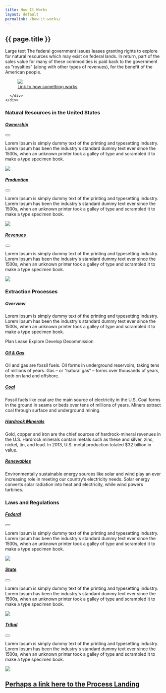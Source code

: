 ```yaml
---
title: How It Works
layout: default
permalink: /how-it-works/
---
```


<section class="slab-delta">
  <div class="container-outer landing-section_top">
    <div class="container-left-8 hero-left">
      <h1>{{ page.title }}</h1>
      <p class="hero-description">Large text The federal government issues leases granting rights to explore for natural resources which may exist on federal lands. In return, part of the sales value for many of these commodities is paid back to the government as “royalties” (along with other types of revenues), for the benefit of the American people.</p>
    </div>
    <div class="container-right-4 hero-right">
      <div class="hero-right_square">
        <figure>
          <img class="hero-right_image" src="{{ site.baseurl }}/img/landing-placeholders/federal-rev.png"/>
          <figcaption class="hero-right_caption"><a href="">Link to how something works</a></figcaption>
        </figure>

      </div>
    </div>
  </div>
</section>

<section accordion class="container-outer">
	<section class="container">
		<h3 class="landing-section_category">Natural Resources in the United States</h3>
		<div class="container landing-section" accordion-item accordion-open="true">
			<h5 class="landing-heading"><a href="{{site.baseurl}}/how-it-works/ownership/">Ownership</a></h5>
			<button class="accordion-button" accordion-button></button>
			<div class="accordion-content">
				<p class="landing-description">Lorem Ipsum is simply dummy text of the printing and typesetting industry. Lorem Ipsum has been the industry's standard dummy text ever since the 1500s, when an unknown printer took a galley of type and scrambled it to make a type specimen book. </p>
				<a href="{{site.baseurl}}/how-it-works/ownership/">
					<img class="landing-image" src="{{site.baseurl}}/img/landing-placeholders/placeholder.png">
				</a>
			</div>
		</div>
		<div class="container landing-section" accordion-item accordion-open="true">
			<h5 class="landing-heading"><a href="{{site.baseurl}}/how-it-works/production/">Production</a></h5>
			<button class="accordion-button" accordion-button></button>
			<div class="accordion-content">
				<p class="landing-description">Lorem Ipsum is simply dummy text of the printing and typesetting industry. Lorem Ipsum has been the industry's standard dummy text ever since the 1500s, when an unknown printer took a galley of type and scrambled it to make a type specimen book. </p>
				<a href="{{site.baseurl}}/how-it-works/production/">
					<img class="landing-image" src="{{site.baseurl}}/img/landing-placeholders/placeholder.png">
				</a>
			</div>
		</div>
		<div class="container landing-section" accordion-item accordion-open="true">
			<h5 class="landing-heading"><a href="{{site.baseurl}}/how-it-works/revenues/">Revenues</a></h5>
			<button class="accordion-button" accordion-button></button>
			<div class="accordion-content">
				<p class="landing-description">Lorem Ipsum is simply dummy text of the printing and typesetting industry. Lorem Ipsum has been the industry's standard dummy text ever since the 1500s, when an unknown printer took a galley of type and scrambled it to make a type specimen book. </p>
				<a href="{{site.baseurl}}/how-it-works/revenues/">
					<img class="landing-image" src="{{site.baseurl}}/img/landing-placeholders/placeholder.png">
				</a>
			</div>
		</div>
	</section>
	<section class="container">
		<h3 class="landing-section_category">Extraction Processes</h3>
		<div class="container landing-section_open overview">
			<h5 class="landing-heading">Overview</h5>
			<p class="landing-description">Lorem Ipsum is simply dummy text of the printing and typesetting industry. Lorem Ipsum has been the industry's standard dummy text ever since the 1500s, when an unknown printer took a galley of type and scrambled it to make a type specimen book. </p>
			<div class="landing-icons">
				<icon class="icon-oil"></icon>
				<icon class="icon-minerals"></icon>
				<icon class="icon-coal"></icon>
				<icon class="icon-renewables"></icon>
			</div>
			<p class="para-lg landing-steps">
				<span>Plan <icon class="icon-chevron-lg"></icon></span>
				<span>Lease <icon class="icon-chevron-lg"></icon></span>
				<span>Explore <icon class="icon-chevron-lg"></icon></span>
				<span>Develop <icon class="icon-chevron-lg"></icon></span>
				<span>Decommission</span>
			</p>
		</div>
		<div class="container landing-section_open oil-gas">
			<div>
				<h5 class="landing-heading"><a href="{{site.baseurl}}/how-it-works/offshore-oil-gas/">Oil & Gas</a></h5>
				<p class="landing-description">Oil and gas are fossil fuels. Oil forms in underground reservoirs, taking tens of millions of years. Gas – or “natural gas” – forms over thousands of years, both on land and offshore.</p>
			</div>
		</div>
		<div class="container landing-section_open coal">
			<h5 class="landing-heading"><a href="{{site.baseurl}}/how-it-works/coal/">Coal</a></h5>
			<p class="landing-description">Fossil fuels like coal are the main source of electricity in the U.S. Coal forms in the ground in seams or beds over tens of millions of years. Miners extract coal through surface and underground mining.</p>
		</div>
		<div class="container landing-section_open minerals">
			<h5 class="landing-heading"><a href="{{site.baseurl}}/how-it-works/minerals/">Hardrock Minerals</a></h5>
				<p class="landing-description">Gold, copper and iron are the chief sources of hardrock-mineral revenues in the U.S. Hardrock minerals contain metals such as these and silver, zinc, nickel, tin, and lead. In 2013, U.S. metal production totaled $32 billion in value.</p>
		</div>
		<div class="container landing-section_open renewables">
			<h5 class="landing-heading"><a href="{{site.baseurl}}/how-it-works/onshore-renewables/">Renewables</a></h5>
			<p class="landing-description">Environmentally sustainable energy sources like solar and wind play an ever increasing role in meeting our country’s electricity needs. Solar energy converts solar radiation into heat and electricity, while wind powers turbines.</p>
		</div>
	</section>
	<section class="container">
		<h3 class="landing-section_category">Laws and Regulations</h3>
		<div class="container landing-section" accordion-item accordion-open="true">
			<h5 class="landing-heading"><a href="{{site.baseurl}}/how-it-works/governance/">Federal</a></h5>
			<button class="accordion-button" accordion-button></button>
			<div class="accordion-content">
				<p class="landing-description">Lorem Ipsum is simply dummy text of the printing and typesetting industry. Lorem Ipsum has been the industry's standard dummy text ever since the 1500s, when an unknown printer took a galley of type and scrambled it to make a type specimen book. </p>
				<a href="{{site.baseurl}}/how-it-works/governance/">
					<img class="landing-image" src="{{site.baseurl}}/img/landing-placeholders/placeholder.png">
				</a>
			</div>
		</div>
		<div class="container landing-section" accordion-item accordion-open="true">
			<h5 class="landing-heading"><a href="{{site.baseurl}}/how-it-works/governance/">State</a></h5>
			<button class="accordion-button" accordion-button></button>
			<div class="accordion-content">
				<p class="landing-description">Lorem Ipsum is simply dummy text of the printing and typesetting industry. Lorem Ipsum has been the industry's standard dummy text ever since the 1500s, when an unknown printer took a galley of type and scrambled it to make a type specimen book. </p>
				<a href="{{site.baseurl}}/how-it-works/governance/">
					<img class="landing-image" src="{{site.baseurl}}/img/placeholders/map.png">
				</a>
			</div>
		</div>
		<div class="container landing-section" accordion-item accordion-open="true">
			<h5 class="landing-heading"><a href="{{site.baseurl}}/how-it-works/governance/">Tribal</a></h5>
			<button class="accordion-button" accordion-button></button>
			<div class="accordion-content">
				<p class="landing-description">Lorem Ipsum is simply dummy text of the printing and typesetting industry. Lorem Ipsum has been the industry's standard dummy text ever since the 1500s, when an unknown printer took a galley of type and scrambled it to make a type specimen book. </p>
				<a href="{{site.baseurl}}/how-it-works/governance/">
					<img class="landing-image" src="{{site.baseurl}}/img/placeholders/map.png">
				</a>
			</div>
		</div>
	</section>
</section>
<section class="slab-beta">
	<div class="container-outer container-padded u-centered">
	  <h2><a href="resource_revenues">Perhaps a link here to the Process Landing <icon class="icon-chevron-lg"></icon></a></h2>
  </div>
</section>

<!-- Accordion -->
<script src="{{ site.baseurl }}/js/components/accordion.js"></script>

